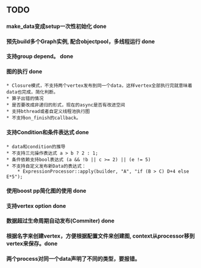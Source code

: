## TODO
#### make_data变成setup一次性初始化 done

#### 预先build多个Graph实例, 配合objectpool，多线程运行 done

#### 支持group depend。 done

#### 图的执行 done
    * Closure模式，不支持两个vertex发布到同一个data，这样vertex全部执行完就意味着data也完成，简化判断。
    * 算子出错的情况
    * 是否要改成非递归的形式，现在的async是否有改进空间
    * 支持bthread或者自定义线程池执行图
    * 不支持on_finish的callback。

#### 支持Condition和条件表达式 done
    * data和condition的推导
    * 不支持三元操作表达式 a > b ? 2 : 1;
    * 条件依赖支持bool表达式 (a && !b || c >= 2) || (e != 5)
    * 不支持自定义发布新Data的表达式：
        * ExpressionProcessor::apply(builder, "A", "if (B > C) D+4 else E*5");

#### 使用boost pp简化图的使用 done

#### 支持vertex option done

#### 数据超过生命周期自动发布(Commiter) done

#### 根据名字来创建vertex，方便根据配置文件来创建图, context从processor移到vertex来保存。done

#### 两个process对同一个data声明了不同的类型，要报错。